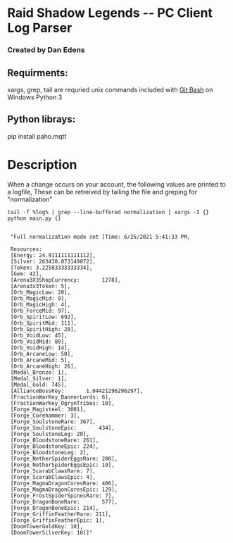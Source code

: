 
 # Raid Shadow Legends -- PC Client Log Parser
### Created by Dan Edens



##  Requirments:

  xargs, grep, tail are requried unix commands included with [Git Bash](https://git-scm.com/download/win) on Windows
  Python 3



##  Python librays:

   pip install paho.mqtt
   

# Description

When a change occurs on your account, the following values are printed to a logfile, These can be retreived by tailing the file and greping for "normalization"

    tail -f %log% | grep --line-buffered normalization | xargs -I {} python main.py {}


     "Full normalization mode set [Time: 6/25/2021 5:41:33 PM,

     Resources:
     [Energy: 24.9111111111112],
     [Silver: 263430.073149072],
     [Token: 3.22583333333334],
     [Gem: 42],
     [Arena3X3ShopCurrency:       1278],
     [Arena3x3Token: 5],
     [Orb_MagicLow: 20],
     [Orb_MagicMid: 9],
     [Orb_MagicHigh: 4],
     [Orb_ForceMid: 97],
     [Orb_SpiritLow: 692],
     [Orb_SpiritMid: 111],
     [Orb_SpiritHigh: 28],
     [Orb_VoidLow: 45],
     [Orb_VoidMid: 80],
     [Orb_VoidHigh: 14],
     [Orb_ArcaneLow: 50],
     [Orb_ArcaneMid: 5],
     [Orb_ArcaneHigh: 26],
     [Medal_Bronze: 1],
     [Medal_Silver: 1],
     [Medal_Gold: 745],
     [AllianceBossKey:       1.04421296296297],
     [FractionWarKey_BannerLords: 6],
     [FractionWarKey_OgrynTribes: 10],
     [Forge_Magisteel: 3001],
     [Forge_Corehammer: 3],
     [Forge_SoulstoneRare: 367],
     [Forge_SoulstoneEpic:       434],
     [Forge_SoulstoneLeg: 20],
     [Forge_BloodstoneRare: 261],
     [Forge_BloodstoneEpic: 224],
     [Forge_BloodstoneLeg: 2],
     [Forge_NetherSpiderEggsRare: 200],
     [Forge_NetherSpiderEggsEpic: 19],
     [Forge_ScarabClawsRare: 7],
     [Forge_ScarabClawsEpic: 4],
     [Forge_MagmaDragonCoresRare: 406],
     [Forge_MagmaDragonCoresEpic: 129],
     [Forge_FrostSpiderSpinesRare: 7],
     [Forge_DragonBoneRare:       577],
     [Forge_DragonBoneEpic: 214],
     [Forge_GriffinFeatherRare: 211],
     [Forge_GriffinFeatherEpic: 1],
     [DoomTowerGoldKey: 10],
     [DoomTowerSilverKey: 10]]"
